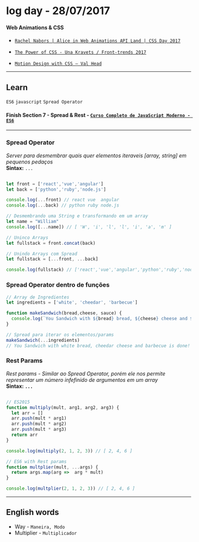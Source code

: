 # log day - 28/07/2017

#### Web Animations & CSS
- [`Rachel Nabors | Alice in Web Animations API Land | CSS Day 2017`](https://vimeo.com/226736126?utm_content=buffer61ef5&utm_medium=social&utm_source=twitter.com&utm_campaign=buffer)     

- [`The Power of CSS - Una Kravets / Front-trends 2017`](https://www.youtube.com/watch?v=IRI1H5tyEAo)   

- [`Motion Design with CSS – Val Head`](https://www.youtube.com/watch?v=IRI1H5tyEAo)       
___

## Learn
`ES6` `javascript` `Spread Operator`
#### Finish Section 7 - Spread & Rest - [`Curso Completo de JavaScript Moderno - ES6`](https://www.udemy.com/curso-completo-de-javascript-moderno-es6/)
___

### Spread Operator
_Server para desmembrar quais quer elementos iteraveis [array, string] em pequenos pedaços_  
**Sintax:** `...`  

```javascript

let front = ['react','vue','angular']
let back = ['python','ruby','node.js']

console.log(...front) // react vue  angular
console.log(...back) // python ruby node.js

// Desmembrando uma String e transformando em um array
let name = "William"
console.log([...name]) // [ 'W', 'i', 'l', 'l', 'i', 'a', 'm' ]

// Uninco Arrays
let fullstack = front.concat(back)

// Unindo Arrays com Spread
let fullstack = [...front, ...back]

console.log(fullstack) // ['react','vue','angular','python','ruby','node.js']
```

### Spread Operator dentro de funções

```javascript
// Array de Ingredientes
let ingredients = ['white', 'cheedar', 'barbecue']

function makeSandwich(bread,cheese, sauce) {
  console.log(`You Sandwich with ${bread} bread, ${cheese} cheese and ${sauce} is done!`);
}

// Spread para iterar os elementos/params
makeSandwich(...ingredients)
// You Sandwich with white bread, cheedar cheese and barbecue is done!
```

### Rest Params
_Rest params - Similar ao Spread Operator, porém ele nos permite representar
um número infefinido de argumentos em um array_   
**Sintax: `...`**
```javascript

// ES2015
function multiply(mult, arg1, arg2, arg3) {
  let arr = []
  arr.push(mult * arg1)
  arr.push(mult * arg2)
  arr.push(mult * arg3)
  return arr
}

console.log(multiply(2, 1, 2, 3)) // [ 2, 4, 6 ]

// ES6 with Rest params
function multplier(mult, ...args) {
  return args.map(arg =>  arg * mult)
}

console.log(multplier(2, 1, 2, 3)) // [ 2, 4, 6 ]
```
___


## English words
- Way - `Maneira, Modo`
- Multiplier - `Multiplicador`

